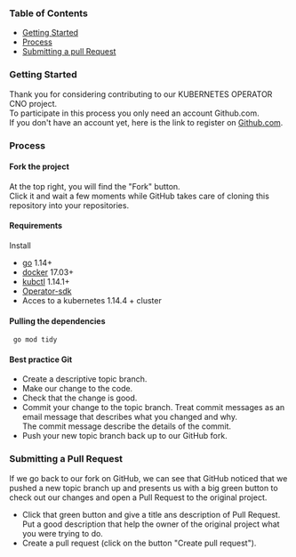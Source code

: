 
### Table of Contents
* [Getting Started](#Getting)
* [Process](#Process)
* [Submitting a pull Request](#Submitting)

### Getting Started
Thank you for considering contributing to our KUBERNETES OPERATOR CNO project.  
To participate in this process you only need an account Github.com.  
If you don't have an account yet, here is the link to register on [Github.com](https://github.com/).

### Process
#### Fork the project  
At the top right, you will find the "Fork" button.  
Click it and wait a few moments while GitHub takes care of cloning this repository into your repositories.
#### Requirements
Install
- [go](https://golang.org/dl/) 1.14+
- [docker](https://docs.docker.com/get-docker/) 17.03+
- [kubctl](https://kubernetes.io/docs/tasks/tools/install-kubectl/) 1.14.1+
- [Operator-sdk](https://sdk.operatorframework.io/docs/install-operator-sdk/) 
- Acces to a kubernetes 1.14.4 + cluster
#### Pulling the dependencies
```
 go mod tidy
``` 
#### Best practice Git
- Create a descriptive topic branch.
- Make our change to the code.
- Check that the change is good.
- Commit your change to the topic branch.
    Treat commit messages as an email message that describes what you changed and why.  
    The commit message describe the details of the commit.  
- Push your new topic branch back up to our GitHub fork.

### Submitting a Pull Request
If we go back to our fork on GitHub, we can see that GitHub noticed that we pushed a new topic branch up and presents us with a big green button to check out our changes and open a Pull Request to the original project.  
- Click that green button and give a title ans description of Pull Request.  
    Put a good description that help the owner of the original project what you were trying to do.  
- Create a pull request (click on the button "Create pull request").


